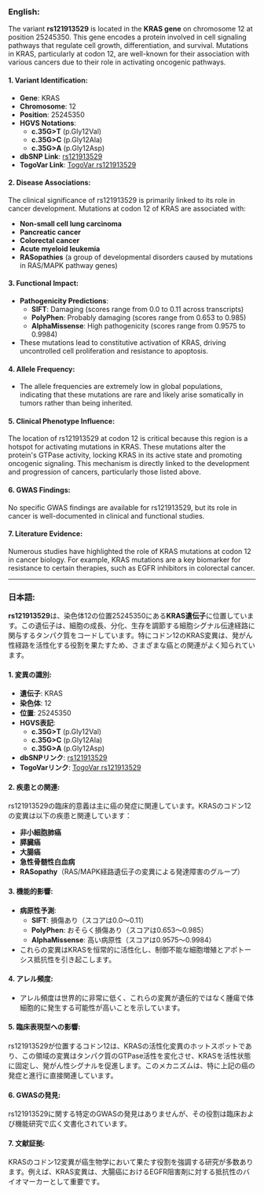 ### English:
The variant **rs121913529** is located in the **KRAS gene** on chromosome 12 at position 25245350. This gene encodes a protein involved in cell signaling pathways that regulate cell growth, differentiation, and survival. Mutations in KRAS, particularly at codon 12, are well-known for their association with various cancers due to their role in activating oncogenic pathways.

#### 1. **Variant Identification**:
- **Gene**: KRAS
- **Chromosome**: 12
- **Position**: 25245350
- **HGVS Notations**:
  - **c.35G>T** (p.Gly12Val)
  - **c.35G>C** (p.Gly12Ala)
  - **c.35G>A** (p.Gly12Asp)
- **dbSNP Link**: [rs121913529](https://identifiers.org/dbsnp/rs121913529)
- **TogoVar Link**: [TogoVar rs121913529](https://togovar.org/variant/rs121913529)

#### 2. **Disease Associations**:
The clinical significance of rs121913529 is primarily linked to its role in cancer development. Mutations at codon 12 of KRAS are associated with:
- **Non-small cell lung carcinoma**
- **Pancreatic cancer**
- **Colorectal cancer**
- **Acute myeloid leukemia**
- **RASopathies** (a group of developmental disorders caused by mutations in RAS/MAPK pathway genes)

#### 3. **Functional Impact**:
- **Pathogenicity Predictions**:
  - **SIFT**: Damaging (scores range from 0.0 to 0.11 across transcripts)
  - **PolyPhen**: Probably damaging (scores range from 0.653 to 0.985)
  - **AlphaMissense**: High pathogenicity (scores range from 0.9575 to 0.9984)
- These mutations lead to constitutive activation of KRAS, driving uncontrolled cell proliferation and resistance to apoptosis.

#### 4. **Allele Frequency**:
- The allele frequencies are extremely low in global populations, indicating that these mutations are rare and likely arise somatically in tumors rather than being inherited.

#### 5. **Clinical Phenotype Influence**:
The location of rs121913529 at codon 12 is critical because this region is a hotspot for activating mutations in KRAS. These mutations alter the protein's GTPase activity, locking KRAS in its active state and promoting oncogenic signaling. This mechanism is directly linked to the development and progression of cancers, particularly those listed above.

#### 6. **GWAS Findings**:
No specific GWAS findings are available for rs121913529, but its role in cancer is well-documented in clinical and functional studies.

#### 7. **Literature Evidence**:
Numerous studies have highlighted the role of KRAS mutations at codon 12 in cancer biology. For example, KRAS mutations are a key biomarker for resistance to certain therapies, such as EGFR inhibitors in colorectal cancer.

---

### 日本語:
**rs121913529**は、染色体12の位置25245350にある**KRAS遺伝子**に位置しています。この遺伝子は、細胞の成長、分化、生存を調節する細胞シグナル伝達経路に関与するタンパク質をコードしています。特にコドン12のKRAS変異は、発がん性経路を活性化する役割を果たすため、さまざまな癌との関連がよく知られています。

#### 1. **変異の識別**:
- **遺伝子**: KRAS
- **染色体**: 12
- **位置**: 25245350
- **HGVS表記**:
  - **c.35G>T** (p.Gly12Val)
  - **c.35G>C** (p.Gly12Ala)
  - **c.35G>A** (p.Gly12Asp)
- **dbSNPリンク**: [rs121913529](https://identifiers.org/dbsnp/rs121913529)
- **TogoVarリンク**: [TogoVar rs121913529](https://togovar.org/variant/rs121913529)

#### 2. **疾患との関連**:
rs121913529の臨床的意義は主に癌の発症に関連しています。KRASのコドン12の変異は以下の疾患と関連しています：
- **非小細胞肺癌**
- **膵臓癌**
- **大腸癌**
- **急性骨髄性白血病**
- **RASopathy**（RAS/MAPK経路遺伝子の変異による発達障害のグループ）

#### 3. **機能的影響**:
- **病原性予測**:
  - **SIFT**: 損傷あり（スコアは0.0～0.11）
  - **PolyPhen**: おそらく損傷あり（スコアは0.653～0.985）
  - **AlphaMissense**: 高い病原性（スコアは0.9575～0.9984）
- これらの変異はKRASを恒常的に活性化し、制御不能な細胞増殖とアポトーシス抵抗性を引き起こします。

#### 4. **アレル頻度**:
- アレル頻度は世界的に非常に低く、これらの変異が遺伝的ではなく腫瘍で体細胞的に発生する可能性が高いことを示しています。

#### 5. **臨床表現型への影響**:
rs121913529が位置するコドン12は、KRASの活性化変異のホットスポットであり、この領域の変異はタンパク質のGTPase活性を変化させ、KRASを活性状態に固定し、発がん性シグナルを促進します。このメカニズムは、特に上記の癌の発症と進行に直接関連しています。

#### 6. **GWASの発見**:
rs121913529に関する特定のGWASの発見はありませんが、その役割は臨床および機能研究で広く文書化されています。

#### 7. **文献証拠**:
KRASのコドン12変異が癌生物学において果たす役割を強調する研究が多数あります。例えば、KRAS変異は、大腸癌におけるEGFR阻害剤に対する抵抗性のバイオマーカーとして重要です。

